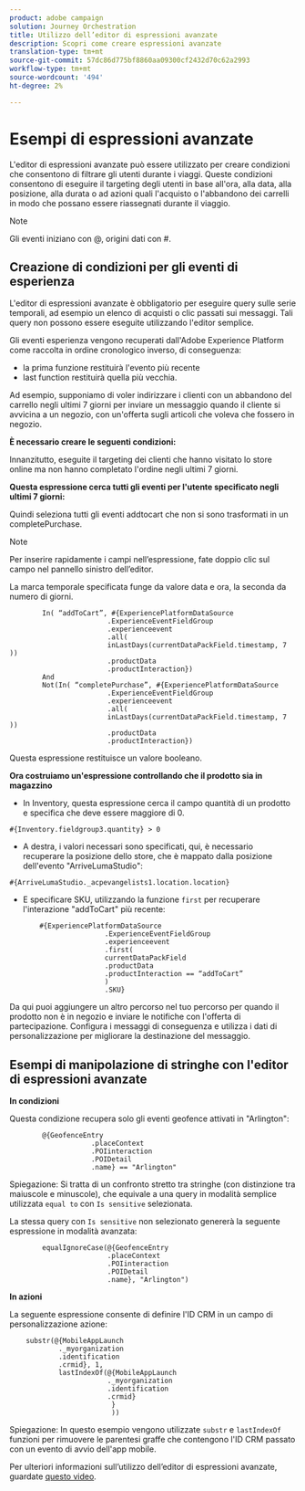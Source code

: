```yaml
---
product: adobe campaign
solution: Journey Orchestration
title: Utilizzo dell’editor di espressioni avanzate
description: Scopri come creare espressioni avanzate
translation-type: tm+mt
source-git-commit: 57dc86d775bf8860aa09300cf2432d70c62a2993
workflow-type: tm+mt
source-wordcount: '494'
ht-degree: 2%

---
```



# Esempi di espressioni avanzate

L&#39;editor di espressioni avanzate può essere utilizzato per creare condizioni che consentono di filtrare gli utenti durante i viaggi. Queste condizioni consentono di eseguire il targeting degli utenti in base all&#39;ora, alla data, alla posizione, alla durata o ad azioni quali l&#39;acquisto o l&#39;abbandono dei carrelli in modo che possano essere riassegnati durante il viaggio.

>[!NOTE]
>
>Gli eventi iniziano con @, origini dati con #.

## Creazione di condizioni per gli eventi di esperienza

L&#39;editor di espressioni avanzate è obbligatorio per eseguire query sulle serie temporali, ad esempio un elenco di acquisti o clic passati sui messaggi. Tali query non possono essere eseguite utilizzando l&#39;editor semplice.

Gli eventi esperienza vengono recuperati dall&#39;Adobe Experience Platform come raccolta in ordine cronologico inverso, di conseguenza:

* la prima funzione restituirà l&#39;evento più recente
* last function restituirà quella più vecchia.

Ad esempio, supponiamo di voler indirizzare i clienti con un abbandono del carrello negli ultimi 7 giorni per inviare un messaggio quando il cliente si avvicina a un negozio, con un&#39;offerta sugli articoli che voleva che fossero in negozio.

**È necessario creare le seguenti condizioni:**

Innanzitutto, eseguite il targeting dei clienti che hanno visitato lo store online ma non hanno completato l&#39;ordine negli ultimi 7 giorni.

<!--**This expression looks for a specified value in a string value:**

`In (“addToCart”, #{field reference from experience event})`-->

**Questa espressione cerca tutti gli eventi per l&#39;utente specificato negli ultimi 7 giorni:**

Quindi seleziona tutti gli eventi addtocart che non si sono trasformati in un completePurchase.

>[!NOTE]
>
>Per inserire rapidamente i campi nell’espressione, fate doppio clic sul campo nel pannello sinistro dell’editor.

La marca temporale specificata funge da valore data e ora, la seconda da numero di giorni.

```
        In( “addToCart”, #{ExperiencePlatformDataSource
                        .ExperienceEventFieldGroup
                        .experienceevent
                        .all(
                        inLastDays(currentDataPackField.timestamp, 7 ))
                        .productData
                        .productInteraction})
        And
        Not(In( “completePurchase”, #{ExperiencePlatformDataSource
                        .ExperienceEventFieldGroup
                        .experienceevent
                        .all(
                        inLastDays(currentDataPackField.timestamp, 7 ))
                        .productData
                        .productInteraction})
```

Questa espressione restituisce un valore booleano.

**Ora costruiamo un&#39;espressione controllando che il prodotto sia in magazzino**

* In Inventory, questa espressione cerca il campo quantità di un prodotto e specifica che deve essere maggiore di 0.

`#{Inventory.fieldgroup3.quantity} > 0`

* A destra, i valori necessari sono specificati, qui, è necessario recuperare la posizione dello store, che è mappato dalla posizione dell&#39;evento &quot;ArriveLumaStudio&quot;:

`#{ArriveLumaStudio._acpevangelists1.location.location}`

* E specificare SKU, utilizzando la funzione `first` per recuperare l&#39;interazione &quot;addToCart&quot; più recente:

   ```
       #{ExperiencePlatformDataSource
                       .ExperienceEventFieldGroup
                       .experienceevent
                       .first(
                       currentDataPackField
                       .productData
                       .productInteraction == “addToCart”
                       )
                       .SKU}
   ```

Da qui puoi aggiungere un altro percorso nel tuo percorso per quando il prodotto non è in negozio e inviare le notifiche con l&#39;offerta di partecipazione. Configura i messaggi di conseguenza e utilizza i dati di personalizzazione per migliorare la destinazione del messaggio.

## Esempi di manipolazione di stringhe con l&#39;editor di espressioni avanzate

**In condizioni**

Questa condizione recupera solo gli eventi geofence attivati in &quot;Arlington&quot;:

```
        @{GeofenceEntry
                    .placeContext
                    .POIinteraction
                    .POIDetail
                    .name} == "Arlington"
```

Spiegazione: Si tratta di un confronto stretto tra stringhe (con distinzione tra maiuscole e minuscole), che equivale a una query in modalità semplice utilizzata `equal to` con `Is sensitive` selezionata.

La stessa query con `Is sensitive` non selezionato genererà la seguente espressione in modalità avanzata:

```
        equalIgnoreCase(@{GeofenceEntry
                        .placeContext
                        .POIinteraction
                        .POIDetail
                        .name}, "Arlington")
```

**In azioni**

La seguente espressione consente di definire l&#39;ID CRM in un campo di personalizzazione azione:

```
    substr(@{MobileAppLaunch
            ._myorganization
            .identification
            .crmid}, 1, 
            lastIndexOf(@{MobileAppLaunch
                        ._myorganization
                        .identification
                        .crmid}
                         }
                         ))
```

Spiegazione: In questo esempio vengono utilizzate `substr` e `lastIndexOf` funzioni per rimuovere le parentesi graffe che contengono l&#39;ID CRM passato con un evento di avvio dell&#39;app mobile.

Per ulteriori informazioni sull’utilizzo dell’editor di espressioni avanzate, guardate [questo video](https://docs.adobe.com/content/help/en/platform-learn/tutorials/journey-orchestration/create-a-journey.html).

